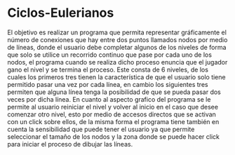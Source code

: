 # Ciclos-Eulerianos
El objetivo es realizar un programa que permita representar gráficamente el número de conexiones que hay entre dos puntos llamados nodos por medio de líneas, donde el usuario debe completar algunos de los niveles de forma que solo se utilice un recorrido continuo que pase por cada uno de los nodos, el programa cuando se realiza dicho proceso enuncia que el jugador gano el nivel y se termina el proceso. Este consta de 6 niveles, de los cuales los primeros tres tienen la característica de que el usuario solo tiene permitido pasar una vez por cada línea, en cambio los siguientes tres permiten que alguna línea tenga la posibilidad de que se pueda pasar dos veces por dicha línea. En cuanto al aspecto grafico del programa se le permite al usuario reiniciar el nivel y volver al inicio en el caso que desee comenzar otro nivel, esto por medio de accesos directos que se activan con un click sobre ellos, de la misma forma el programa tiene también en cuenta la sensibilidad que puede tener el usuario ya que permite seleccionar el tamaño de los nodos y la zona donde se puede hacer click para iniciar el proceso de dibujar las líneas.
